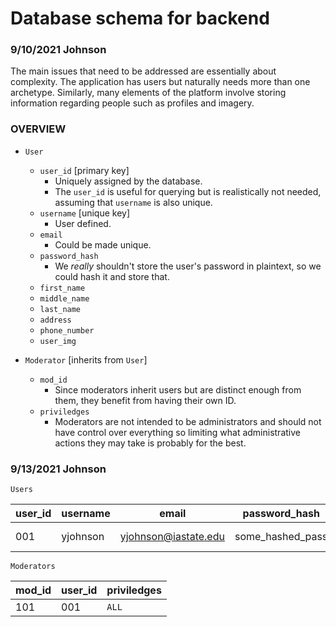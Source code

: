 # Database schema for backend

### 9/10/2021 Johnson

The main issues that need to be addressed are essentially about complexity. The application has users but naturally
needs more than one archetype. Similarly, many elements of the platform involve storing information regarding people
such as profiles and imagery.

### OVERVIEW

* `User`
	* `user_id` [primary key]
		* Uniquely assigned by the database.
		* The `user_id` is useful for querying but is realistically not needed, assuming that `username` is also unique.
	* `username` [unique key]
		* User defined.
	* `email`
		* Could be made unique.
	* `password_hash`
		* We *really* shouldn't store the user's password in plaintext, so we could hash it and store that.
	* `first_name`
	* `middle_name`
	* `last_name`
	* `address`
	* `phone_number`
	* `user_img`

* `Moderator` [inherits from `User`]
	* `mod_id`
		* Since moderators inherit users but are distinct enough from them, they benefit from having their own ID.
	* `priviledges`
		* Moderators are not intended to be administrators and should not have control over everything so limiting what
		  administrative actions they may take is probably for the best.

### 9/13/2021 Johnson

`Users`

|user_id|username|email|password_hash|f_name|m_name|l_name|address|phone_number|user_img|
|---|--------|-----|-------------|------|------|------|-------|------------|--------|
|001|yjohnson|yjohnson@iastate.edu|some_hashed_pass|Yadiel|null|Johnson|Frederiksen Ct 53/515*******/some_blob|

`Moderators`

|mod_id|user_id|priviledges|
|---|---|---|
|101|001|`ALL`|
